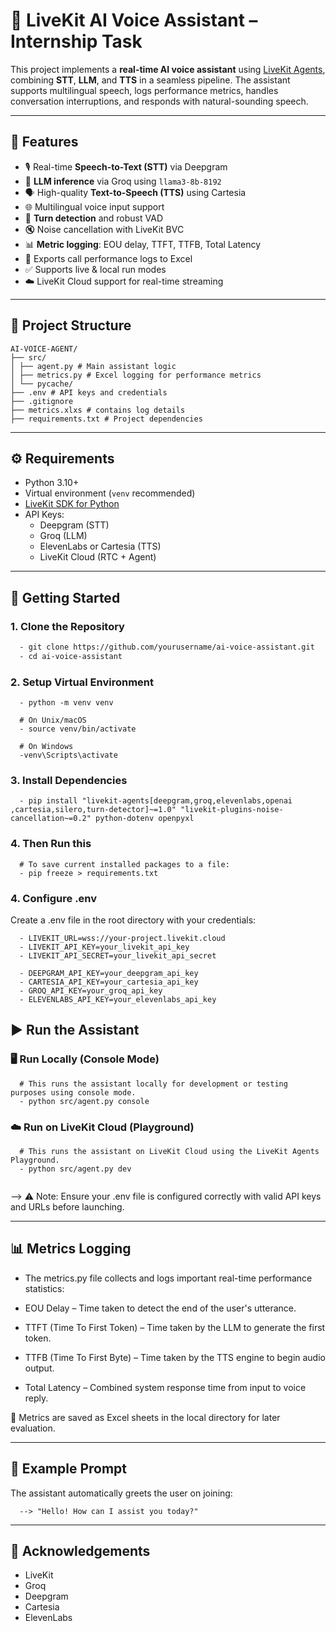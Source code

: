 # 🤖 LiveKit AI Voice Assistant – Internship Task

This project implements a **real-time AI voice assistant** using [LiveKit Agents](https://docs.livekit.io/agents/), combining **STT**, **LLM**, and **TTS** in a seamless pipeline. The assistant supports multilingual speech, logs performance metrics, handles conversation interruptions, and responds with natural-sounding speech.

---

## 🚀 Features

- 🎙️ Real-time **Speech-to-Text (STT)** via Deepgram
- 🧠 **LLM inference** via Groq using `llama3-8b-8192`
- 🗣️ High-quality **Text-to-Speech (TTS)** using Cartesia
- 🌐 Multilingual voice input support
- 🔁 **Turn detection** and robust VAD
- 🔇 Noise cancellation with LiveKit BVC
- 📊 **Metric logging**: EOU delay, TTFT, TTFB, Total Latency
- 📄 Exports call performance logs to Excel
- ✅ Supports live & local run modes
- ☁️ LiveKit Cloud support for real-time streaming

---

## 📁 Project Structure

```
AI-VOICE-AGENT/
├── src/
│ ├── agent.py # Main assistant logic
│ ├── metrics.py # Excel logging for performance metrics
│ └── pycache/
├── .env # API keys and credentials
├── .gitignore
├── metrics.xlxs # contains log details
├── requirements.txt # Project dependencies

```

---

## ⚙️ Requirements

- Python 3.10+
- Virtual environment (`venv` recommended)
- [LiveKit SDK for Python](https://docs.livekit.io)
- API Keys:
  - Deepgram (STT)
  - Groq (LLM)
  - ElevenLabs or Cartesia (TTS)
  - LiveKit Cloud (RTC + Agent)

---

## 🚀 Getting Started

### 1. Clone the Repository

```bash
  - git clone https://github.com/yourusername/ai-voice-assistant.git
  - cd ai-voice-assistant
```

### 2. Setup Virtual Environment
```
  - python -m venv venv

  # On Unix/macOS
  - source venv/bin/activate

  # On Windows
  -venv\Scripts\activate

```

### 3. Install Dependencies

```
  - pip install "livekit-agents[deepgram,groq,elevenlabs,openai ,cartesia,silero,turn-detector]~=1.0" "livekit-plugins-noise-cancellation~=0.2" python-dotenv openpyxl

```

### 4. Then Run this

```
  # To save current installed packages to a file:
  - pip freeze > requirements.txt

```

### 4. Configure .env
Create a .env file in the root directory with your credentials:

```
  - LIVEKIT_URL=wss://your-project.livekit.cloud
  - LIVEKIT_API_KEY=your_livekit_api_key
  - LIVEKIT_API_SECRET=your_livekit_api_secret

  - DEEPGRAM_API_KEY=your_deepgram_api_key
  - CARTESIA_API_KEY=your_cartesia_api_key
  - GROQ_API_KEY=your_groq_api_key
  - ELEVENLABS_API_KEY=your_elevenlabs_api_key

```

## ▶️ Run the Assistant
### 🖥️ Run Locally (Console Mode)

```
  # This runs the assistant locally for development or testing purposes using console mode.
  - python src/agent.py console

```

### ☁️ Run on LiveKit Cloud (Playground)

```
  # This runs the assistant on LiveKit Cloud using the LiveKit Agents Playground.
  - python src/agent.py dev


```

--> ⚠️ Note: Ensure your .env file is configured correctly with valid API keys and URLs before launching.

---

## 📊 Metrics Logging
- The metrics.py file collects and logs important real-time performance statistics:

- EOU Delay – Time taken to detect the end of the user's utterance.

- TTFT (Time To First Token) – Time taken by the LLM to generate the first token.

- TTFB (Time To First Byte) – Time taken by the TTS engine to begin audio output.

- Total Latency – Combined system response time from input to voice reply.

📝 Metrics are saved as Excel sheets in the local directory for later evaluation.

--- 
## 🧪 Example Prompt

The assistant automatically greets the user on joining:
```
  --> "Hello! How can I assist you today?"
```

---
## 🙌 Acknowledgements
  - LiveKit
  - Groq
  - Deepgram
  - Cartesia
  - ElevenLabs


